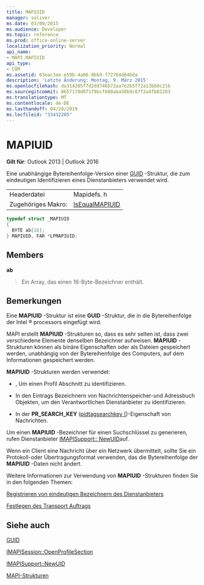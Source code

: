 ```yaml
---
title: MAPIUID
manager: soliver
ms.date: 03/09/2015
ms.audience: Developer
ms.topic: reference
ms.prod: office-online-server
localization_priority: Normal
api_name:
- MAPI.MAPIUID
api_type:
- COM
ms.assetid: 63eac3ee-e59b-4a06-8bb9-f72764d84bda
description: 'Letzte Änderung: Montag, 9. März 2015'
ms.openlocfilehash: da314205f7d2dd746b72aa7e2b5ff2a13bb0c21b
ms.sourcegitcommit: 8657170d071f9bcf680aba50b9c07f2a4fb82283
ms.translationtype: MT
ms.contentlocale: de-DE
ms.lasthandoff: 04/28/2019
ms.locfileid: "33432205"
---
```

# <a name="mapiuid"></a>MAPIUID

  
  
**Gilt für**: Outlook 2013 | Outlook 2016 
  
Eine unabhängige Bytereihenfolge-Version einer [GUID](guid.md) -Struktur, die zum eindeutigen Identifizieren eines Dienstanbieters verwendet wird. 
  
|||
|:-----|:-----|
|Headerdatei  <br/> |Mapidefs. h  <br/> |
|Zugehöriges Makro:  <br/> |[IsEqualMAPIUID](isequalmapiuid.md) <br/> |
   
```cpp
typedef struct _MAPIUID
{
  BYTE ab[16];
} MAPIUID, FAR *LPMAPIUID;

```

## <a name="members"></a>Members

 **ab**
  
> Ein Array, das einen 16-Byte-Bezeichner enthält.
    
## <a name="remarks"></a>Bemerkungen

Eine **MAPIUID** -Struktur ist eine **GUID** -Struktur, die in die Bytereihenfolge der Intel ® processors eingefügt wird. 
  
MAPI erstellt **MAPIUID** -Strukturen so, dass es sehr selten ist, dass zwei verschiedene Elemente denselben Bezeichner aufweisen. **MAPIUID** -Strukturen können als binäre Eigenschaften oder als Dateien gespeichert werden, unabhängig von der Bytereihenfolge des Computers, auf dem Informationen gespeichert werden. 
  
 **MAPIUID** -Strukturen werden verwendet: 
  
- , Um einen Profil Abschnitt zu identifizieren.
    
- In den Eintrags Bezeichnern von Nachrichtenspeicher-und Adressbuch Objekten, um den Verantwortlichen Dienstanbieter zu identifizieren.
    
- In der **PR_SEARCH_KEY** ([pidtagsearchkey (](pidtagsearchkey-canonical-property.md))-Eigenschaft von Nachrichten.
    
Um einen **MAPIUID** -Bezeichner für einen Suchschlüssel zu generieren, rufen Dienstanbieter [IMAPISupport:: NewUID](imapisupport-newuid.md)auf.
  
Wenn ein Client eine Nachricht über ein Netzwerk übermittelt, sollte Sie ein Protokoll-oder Übertragungsformat verwenden, das die Bytereihenfolge der **MAPIUID** -Daten nicht ändert. 
  
Weitere Informationen zur Verwendung von **MAPIUID** -Strukturen finden Sie in den folgenden Themen: 
  
[Registrieren von eindeutigen Bezeichnern des Dienstanbieters](registering-service-provider-unique-identifiers.md)
  
[Festlegen des Transport Auftrags](setting-transport-order.md)
  
## <a name="see-also"></a>Siehe auch



[GUID](guid.md)
  
[IMAPISession::OpenProfileSection](imapisession-openprofilesection.md)
  
[IMAPISupport::NewUID](imapisupport-newuid.md)


[MAPI-Strukturen](mapi-structures.md)

